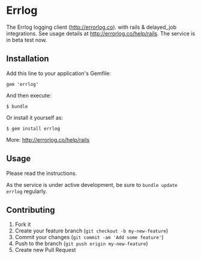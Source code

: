 # Errlog

The Errlog logging client (http://errorlog.co). with rails & delayed_job integrations. See usage details
at http://errorlog.co/help/rails. The service is in beta test now.


## Installation

Add this line to your application's Gemfile:

    gem 'errlog'

And then execute:

    $ bundle

Or install it yourself as:

    $ gem install errlog

More: http://errorlog.co/help/rails

## Usage

Please read the instructions.

As the service is under active development, be sure to `bundle update errlog` regularly.

## Contributing

1. Fork it
2. Create your feature branch (`git checkout -b my-new-feature`)
3. Commit your changes (`git commit -am 'Add some feature'`)
4. Push to the branch (`git push origin my-new-feature`)
5. Create new Pull Request
